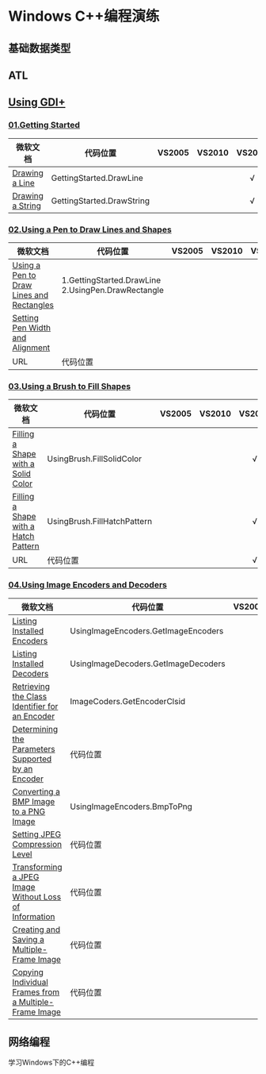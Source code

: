 # Windows C++编程演练

## 基础数据类型

## ATL

## [Using GDI+](https://docs.microsoft.com/en-us/windows/desktop/gdiplus/-gdiplus-using-gdi--use)

### [01.Getting Started](https://docs.microsoft.com/en-us/windows/desktop/gdiplus/-gdiplus-getting-started-use)

|  微软文档 |代码位置 | VS2005 | VS2010 | VS2015 |
|---------|---------|:------:|:------:|:------:|
| [Drawing a Line](https://docs.microsoft.com/en-us/windows/desktop/gdiplus/-gdiplus-drawing-a-line-use) | GettingStarted.DrawLine |  |  | √ |
| [Drawing a String](https://docs.microsoft.com/en-us/windows/desktop/gdiplus/-gdiplus-drawing-a-string-use) | GettingStarted.DrawString |  |  | √ |


### [02.Using a Pen to Draw Lines and Shapes](https://docs.microsoft.com/en-us/windows/desktop/gdiplus/-gdiplus-using-a-pen-to-draw-lines-and-shapes-use)

| 微软文档 | 代码位置 | VS2005 | VS2010 | VS2015 |
|---------|---------|:------:|:------:|:------:|
| [Using a Pen to Draw Lines and Rectangles](https://docs.microsoft.com/en-us/windows/desktop/gdiplus/-gdiplus-using-a-pen-to-draw-lines-and-rectangles-use) | 1.GettingStarted.DrawLine <br/> 2.UsingPen.DrawRectangle |  |  | √ |
| [Setting Pen Width and Alignment](https://docs.microsoft.com/en-us/windows/desktop/gdiplus/-gdiplus-setting-pen-width-and-alignment-use) |  |  |  |  |
| URL | 代码位置 |  |  | √ |

### [03.Using a Brush to Fill Shapes](https://docs.microsoft.com/en-us/windows/desktop/gdiplus/-gdiplus-using-a-brush-to-fill-shapes-use)
| 微软文档 | 代码位置 | VS2005 | VS2010 | VS2015 |
|---------|---------|:------:|:------:|:------:|
| [Filling a Shape with a Solid Color](https://docs.microsoft.com/en-us/windows/desktop/gdiplus/-gdiplus-filling-a-shape-with-a-solid-color-use) | UsingBrush.FillSolidColor |  |  | √ |
| [Filling a Shape with a Hatch Pattern](https://docs.microsoft.com/en-us/windows/desktop/gdiplus/-gdiplus-filling-a-shape-with-a-hatch-pattern-use) | UsingBrush.FillHatchPattern |  |  | √ |
| URL | 代码位置 |  |  | √ |

### [04.Using Image Encoders and Decoders](https://docs.microsoft.com/en-us/windows/desktop/gdiplus/-gdiplus-using-image-encoders-and-decoders-use)
| 微软文档 | 代码位置 | VS2005 | VS2010 | VS2015 |
|---------|---------|:------:|:------:|:------:|
| [Listing Installed Encoders](https://docs.microsoft.com/en-us/windows/desktop/gdiplus/-gdiplus-listing-installed-encoders-use) | UsingImageEncoders.GetImageEncoders |  |  | √ |
| [Listing Installed Decoders](https://docs.microsoft.com/en-us/windows/desktop/gdiplus/-gdiplus-listing-installed-decoders-use) | UsingImageDecoders.GetImageDecoders |  |  | √ |
| [Retrieving the Class Identifier for an Encoder](https://docs.microsoft.com/en-us/windows/desktop/gdiplus/-gdiplus-retrieving-the-class-identifier-for-an-encoder-use) | ImageCoders.GetEncoderClsid |  |  | √ |
| [Determining the Parameters Supported by an Encoder](https://docs.microsoft.com/en-us/windows/desktop/gdiplus/-gdiplus-determining-the-parameters-supported-by-an-encoder-use) | 代码位置 |  |  |  |
|[Converting a BMP Image to a PNG Image](https://docs.microsoft.com/en-us/windows/desktop/gdiplus/-gdiplus-converting-a-bmp-image-to-a-png-image-use) | UsingImageEncoders.BmpToPng |  |  | √ |
| [Setting JPEG Compression Level](https://docs.microsoft.com/en-us/windows/desktop/gdiplus/-gdiplus-setting-jpeg-compression-level-use) | 代码位置 |  |  |  |
| [Transforming a JPEG Image Without Loss of Information](https://docs.microsoft.com/en-us/windows/desktop/gdiplus/-gdiplus-transforming-a-jpeg-image-without-loss-of-information-use) | 代码位置 |  |  |  |
| [Creating and Saving a Multiple-Frame Image](https://docs.microsoft.com/en-us/windows/desktop/gdiplus/-gdiplus-creating-and-saving-a-multiple-frame-image-use) | 代码位置 |  |  |  |
| [Copying Individual Frames from a Multiple-Frame Image](https://docs.microsoft.com/en-us/windows/desktop/gdiplus/-gdiplus-copying-individual-frames-from-a-multiple-frame-image-use) | 代码位置 |  |  |  |

## 网络编程
学习Windows下的C++编程
